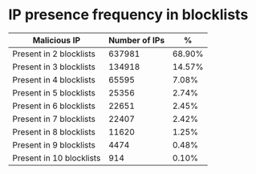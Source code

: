 # IP presence frequency in blocklists
| Malicious IP | Number of IPs | % |
|----|----|----|
| Present in 2 blocklists | 637981 | 68.90% |
| Present in 3 blocklists | 134918 | 14.57% |
| Present in 4 blocklists | 65595 | 7.08% |
| Present in 5 blocklists | 25356 | 2.74% |
| Present in 6 blocklists | 22651 | 2.45% |
| Present in 7 blocklists | 22407 | 2.42% |
| Present in 8 blocklists | 11620 | 1.25% |
| Present in 9 blocklists | 4474 | 0.48% |
| Present in 10 blocklists | 914 | 0.10% |
